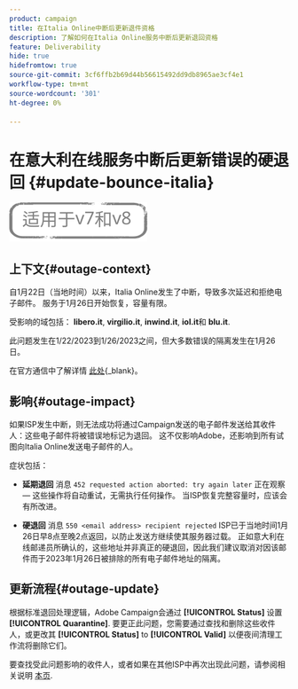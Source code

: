 ```yaml
---
product: campaign
title: 在Italia Online中断后更新退件资格
description: 了解如何在Italia Online服务中断后更新退回资格
feature: Deliverability
hide: true
hidefromtow: true
source-git-commit: 3cf6ffb2b69d44b56615492dd9db8965ae3cf4e1
workflow-type: tm+mt
source-wordcount: '301'
ht-degree: 0%

---
```


# 在意大利在线服务中断后更新错误的硬退回 {#update-bounce-italia}

![](../../assets/common.svg)

## 上下文{#outage-context}

自1月22日（当地时间）以来，Italia Online发生了中断，导致多次延迟和拒绝电子邮件。 服务于1月26日开始恢复，容量有限。

受影响的域包括： **libero.it**, **virgilio.it**, **inwind.it**, **iol.it**&#x200B;和 **blu.it**.

此问题发生在1/22/2023到1/26/2023之间，但大多数错误的隔离发生在1月26日。

在官方通信中了解详情 [此处](https://tecnologia.libero.it/avviato-il-ritorno-online-di-libero-mail-e-virgilio-mail-66832){_blank}。


## 影响{#outage-impact}

如果ISP发生中断，则无法成功将通过Campaign发送的电子邮件发送给其收件人：这些电子邮件将被错误地标记为退回。 这不仅影响Adobe，还影响到所有试图向Italia Online发送电子邮件的人。

症状包括：

* **延期退回** 消息 `452 requested action aborted: try again later` 正在观察 — 这些操作将自动重试，无需执行任何操作。 当ISP恢复完整容量时，应该会有所改进。

* **硬退回** 消息 `550 <email address> recipient rejected` ISP已于当地时间1月26日早8点至晚2点返回，以防止发送方继续使其服务器过载。 正如意大利在线邮递员所确认的，这些地址并非真正的硬退回，因此我们建议取消对因该邮件而于2023年1月26日被排除的所有电子邮件地址的隔离。

## 更新流程{#outage-update}

根据标准退回处理逻辑，Adobe Campaign会通过 **[!UICONTROL Status]** 设置 **[!UICONTROL Quarantine]**. 要更正此问题，您需要通过查找和删除这些收件人，或更改其 **[!UICONTROL Status]** to **[!UICONTROL Valid]** 以便夜间清理工作流将删除它们。

要查找受此问题影响的收件人，或者如果在其他ISP中再次出现此问题，请参阅相关说明 [本页](../../delivery/using/understanding-quarantine-management.md#unquarantine-bulk).
